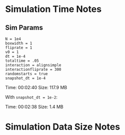 # Simulation Time Notes

## Sim Params
```
N = 1e4
boxwidth = 1
fliprate = 1
v0 = 1
dt = 1e-4
totaltime = .05
interaction = alignsimple
interactionfliprate = 300
randomstarts = true
snapshot_dt = 1e-4
```


Time: 00:02:40
Size: 117.9 MB


With `snapshot_dt = 1e-2`:

Time: 00:02:38
Size: 1.4 MB



# Simulation Data Size Notes

